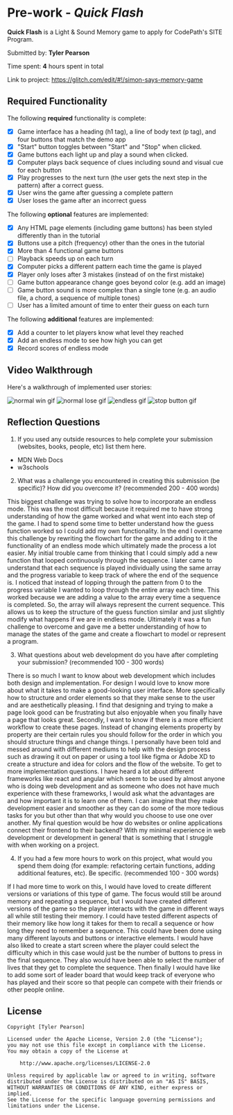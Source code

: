 # Pre-work - *Quick Flash*

**Quick Flash** is a Light & Sound Memory game to apply for CodePath's SITE Program. 

Submitted by: **Tyler Pearson**

Time spent: **4** hours spent in total

Link to project: https://glitch.com/edit/#!/simon-says-memory-game

## Required Functionality

The following **required** functionality is complete:

* [x] Game interface has a heading (h1 tag), a line of body text (p tag), and four buttons that match the demo app
* [x] "Start" button toggles between "Start" and "Stop" when clicked. 
* [x] Game buttons each light up and play a sound when clicked. 
* [x] Computer plays back sequence of clues including sound and visual cue for each button
* [x] Play progresses to the next turn (the user gets the next step in the pattern) after a correct guess. 
* [x] User wins the game after guessing a complete pattern
* [x] User loses the game after an incorrect guess

The following **optional** features are implemented:

* [x] Any HTML page elements (including game buttons) has been styled differently than in the tutorial
* [x] Buttons use a pitch (frequency) other than the ones in the tutorial
* [x] More than 4 functional game buttons
* [ ] Playback speeds up on each turn
* [x] Computer picks a different pattern each time the game is played
* [x] Player only loses after 3 mistakes (instead of on the first mistake)
* [ ] Game button appearance change goes beyond color (e.g. add an image)
* [ ] Game button sound is more complex than a single tone (e.g. an audio file, a chord, a sequence of multiple tones)
* [ ] User has a limited amount of time to enter their guess on each turn

The following **additional** features are implemented:

- [x] Add a counter to let players know what level they reached
- [x] Add an endless mode to see how high you can get
- [x] Record scores of endless mode

## Video Walkthrough

Here's a walkthrough of implemented user stories:

![normal win gif](https://cdn.glitch.com/f67249c3-c75e-4de5-b7d5-17253ddfae4a%2Fgif1.gif?v=1615584888617)
![normal lose gif](https://cdn.glitch.com/f67249c3-c75e-4de5-b7d5-17253ddfae4a%2Fgif2.gif?v=1615584888707)
![endless gif](https://cdn.glitch.com/f67249c3-c75e-4de5-b7d5-17253ddfae4a%2Fgif3.gif?v=1615584888691)
![stop button gif](https://cdn.glitch.com/f67249c3-c75e-4de5-b7d5-17253ddfae4a%2Fgif4.gif?v=1615584888726)


## Reflection Questions
1. If you used any outside resources to help complete your submission (websites, books, people, etc) list them here. 
  
  - MDN Web Docs
  - w3schools

2. What was a challenge you encountered in creating this submission (be specific)? How did you overcome it? (recommended 200 - 400 words) 
  
  This biggest challenge was trying to solve how to incorporate an endless mode. This was the most difficult because it required me to have strong understanding of how the game worked and what went into each step of the game. I had to spend some time to better understand how the guess function worked so I could add my own functionality. In the end I overcame this challenge by rewriting the flowchart for the game and adding to it the functionality of an endless mode which ultimately made the process a lot easier. My initial trouble came from thinking that I could simply add a new function that looped continuously through the sequence. I later came to understand that each sequence is played individually using the same array and the progress variable to keep track of where the end of the sequence is. I noticed that instead of lopping through the pattern from 0 to the progress variable I wanted to loop through the entire array each time. This worked because we are adding a value to the array every time a sequence is completed. So, the array will always represent the current sequence. This allows us to keep the structure of the guess function similar and just slightly modify what happens if we are in endless mode. Ultimately it was a fun challenge to overcome and gave me a better understanding of how to manage the states of the game and create a flowchart to model or represent a program.

3. What questions about web development do you have after completing your submission? (recommended 100 - 300 words)

  There is so much I want to know about web development which includes both design and implementation. For design I would love to know more about what it takes to make a good-looking user interface. More specifically how to structure and order elements so that they make sense to the user and are aesthetically pleasing. I find that designing and trying to make a page look good can be frustrating but also enjoyable when you finally have a page that looks great. Secondly, I want to know if there is a more efficient workflow to create these pages. Instead of changing elements property by property are their certain rules you should follow for the order in which you should structure things and change things. I personally have been told and messed around with different mediums to help with the design process such as drawing it out on paper or using a tool like figma or Adobe XD to create a structure and idea for colors and the flow of the website.
  To get to more implementation questions. I have heard a lot about different frameworks like react and angular which seem to be used by almost anyone who is doing web development and as someone who does not have much experience with these frameworks, I would ask what the advantages are and how important it is to learn one of them. I can imagine that they make development easier and smoother as they can do some of the more tedious tasks for you but other than that why would you choose to use one over another. My final question would be how do websites or online applications connect their frontend to their backend? With my minimal experience in web development or development in general that is something that I struggle with when working on a project.


4. If you had a few more hours to work on this project, what would you spend them doing (for example: refactoring certain functions, adding additional features, etc). Be specific. (recommended 100 - 300 words)

  If I had more time to work on this, I would have loved to create different versions or variations of this type of game. The focus would still be around memory and repeating a sequence, but I would have created different versions of the game so the player interacts with the game in different ways all while still testing their memory. I could have tested different aspects of their memory like how long it takes for them to recall a sequence or how long they need to remember a sequence. This could have been done using many different layouts and buttons or interactive elements. I would have also liked to create a start screen where the player could select the difficulty which in this case would just be the number of buttons to press in the final sequence. They also would have been able to select the number of lives that they get to complete the sequence. Then finally I would have like to add some sort of leader board that would keep track of everyone who has played and their score so that people can compete with their friends or other people online.



## License

    Copyright [Tyler Pearson]

    Licensed under the Apache License, Version 2.0 (the "License");
    you may not use this file except in compliance with the License.
    You may obtain a copy of the License at

        http://www.apache.org/licenses/LICENSE-2.0

    Unless required by applicable law or agreed to in writing, software
    distributed under the License is distributed on an "AS IS" BASIS,
    WITHOUT WARRANTIES OR CONDITIONS OF ANY KIND, either express or implied.
    See the License for the specific language governing permissions and
    limitations under the License.

